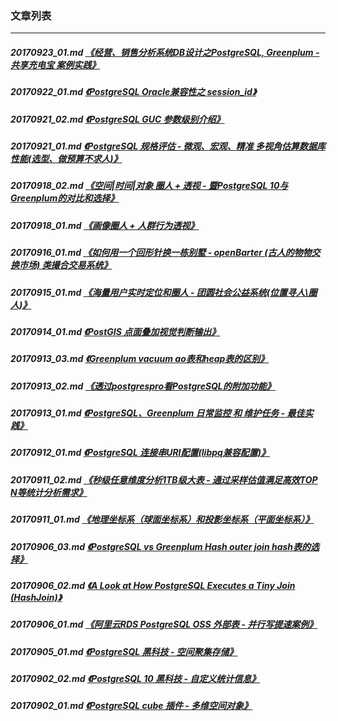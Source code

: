 ### 文章列表  
----  
##### 20170923_01.md   [《经营、销售分析系统DB设计之PostgreSQL, Greenplum - 共享充电宝 案例实践》](20170923_01.md)  
##### 20170922_01.md   [《PostgreSQL Oracle兼容性之 session_id》](20170922_01.md)  
##### 20170921_02.md   [《PostgreSQL GUC 参数级别介绍》](20170921_02.md)  
##### 20170921_01.md   [《PostgreSQL 规格评估 - 微观、宏观、精准 多视角估算数据库性能(选型、做预算不求人)》](20170921_01.md)  
##### 20170918_02.md   [《空间|时间|对象 圈人 + 透视 - 暨PostgreSQL 10与Greenplum的对比和选择》](20170918_02.md)  
##### 20170918_01.md   [《画像圈人 + 人群行为透视》](20170918_01.md)  
##### 20170916_01.md   [《如何用一个回形针换一栋别墅 - openBarter (古人的物物交换市场) 类撮合交易系统》](20170916_01.md)  
##### 20170915_01.md   [《海量用户实时定位和圈人 - 团圆社会公益系统(位置寻人\圈人)》](20170915_01.md)  
##### 20170914_01.md   [《PostGIS 点面叠加视觉判断输出》](20170914_01.md)  
##### 20170913_03.md   [《Greenplum vacuum ao表和heap表的区别》](20170913_03.md)  
##### 20170913_02.md   [《透过postgrespro看PostgreSQL的附加功能》](20170913_02.md)  
##### 20170913_01.md   [《PostgreSQL、Greenplum 日常监控 和 维护任务 - 最佳实践》](20170913_01.md)  
##### 20170912_01.md   [《PostgreSQL 连接串URI配置(libpq兼容配置)》](20170912_01.md)  
##### 20170911_02.md   [《秒级任意维度分析1TB级大表 - 通过采样估值满足高效TOP N等统计分析需求》](20170911_02.md)  
##### 20170911_01.md   [《地理坐标系（球面坐标系）和投影坐标系（平面坐标系）》](20170911_01.md)  
##### 20170906_03.md   [《PostgreSQL vs Greenplum Hash outer join hash表的选择》](20170906_03.md)  
##### 20170906_02.md   [《A Look at How PostgreSQL Executes a Tiny Join (HashJoin)》](20170906_02.md)  
##### 20170906_01.md   [《阿里云RDS PostgreSQL OSS 外部表 - 并行写提速案例》](20170906_01.md)  
##### 20170905_01.md   [《PostgreSQL 黑科技 - 空间聚集存储》](20170905_01.md)  
##### 20170902_02.md   [《PostgreSQL 10 黑科技 - 自定义统计信息》](20170902_02.md)  
##### 20170902_01.md   [《PostgreSQL cube 插件 - 多维空间对象》](20170902_01.md)  
